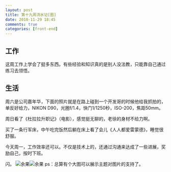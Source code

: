 ```yaml
---
layout: post
title: 第十九周流水记[图]
date: 2010-11-29 18:45
comments: true
categories: [front-end]
---
```

<h2>工作</h2>
这周工作上学会了挺多东西。有些经验和知识真的是别人没法教，只能靠自己通过练习去领悟。
<h2>生活</h2>
周六是公司嘉年华，下面的照片就是在路上碰到一个开发哥的时候他给我抓拍的，单反好给力，NIKON D90，光圈f/1.4，快门1/1250秒，ISO-200，焦距50mm。

周日看了《杜拉拉升职记》（电影），感觉挺无聊的，老徐的身材不给力啊。

买了一条行军床，中午吃完饭然后躺在床上看了会儿《人人都爱雷蒙德》，睡觉很舒服。

今天周一，工作效率还可以。不仅是技术上的，还通过沟通来达成了一些进展，奖励自己，按时下班。

闪。
<img class="aligncenter size-full wp-image-440 full" title="余果" src="http://yuguo.us/files/2010/11/DSC_0050.jpg" alt="余果"   /><img class="aligncenter size-full wp-image-440 full" title="余果" src="http://yuguo.us/files/2010/11/IMG_5604.jpg" alt="余果"  />
ps：总算有个大图可以展示主题对图片的支持了。

